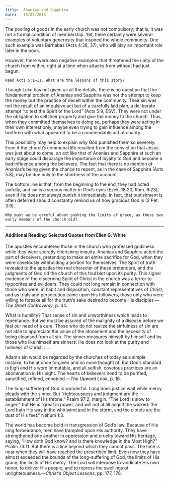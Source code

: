 ```yaml
---
title:  Ananias and Sapphira
date:   18/07/2018
---
```


The pooling of goods in the early church was not compulsory; that is, it was not a formal condition of membership. Yet, there certainly were several examples of voluntary generosity that inspired the whole community. One such example was Barnabas (Acts 4:36, 37), who will play an important role later in the book. 

However, there were also negative examples that threatened the unity of the church from within, right at a time when attacks from without had just begun.

`Read Acts 5:1–11. What are the lessons of this story?`

Though Luke has not given us all the details, there is no question that the fundamental problem of Ananias and Sapphira was not the attempt to keep the money but the practice of deceit within the community. Their sin was not the result of an impulsive act but of a carefully laid plan, a deliberate attempt “to test the Spirit of the Lord” (Acts 5:9, ESV). They were not under the obligation to sell their property and give the money to the church. Thus, when they committed themselves to doing so, perhaps they were acting in their own interest only, maybe even trying to gain influence among the brethren with what appeared to be a commendable act of charity.

This possibility may help to explain why God punished them so severely. Even if the church’s communal life resulted from the conviction that Jesus was just about to come, an act like that of Ananias and Sapphira at such an early stage could disparage the importance of loyalty to God and become a bad influence among the believers. The fact that there is no mention of Ananias’s being given the chance to repent, as in the case of Sapphira (Acts 5:8), may be due only to the shortness of the account. 

The bottom line is that, from the beginning to the end, they had acted sinfully, and sin is a serious matter in God’s eyes (Ezek. 18:20, Rom. 6:23), even if He does not always punish it immediately. In fact, that punishment is often deferred should constantly remind us of how gracious God is (2 Pet. 3:9).

`Why must we be careful about pushing the limits of grace, as these two early members of the church did?`

---

#### Additional Reading: Selected Quotes from Ellen G. White

The apostles encountered those in the church who professed godliness while they were secretly cherishing iniquity. Ananias and Sapphira acted the part of deceivers, pretending to make an entire sacrifice for God, when they were covetously withholding a portion for themselves. The Spirit of truth revealed to the apostles the real character of these pretenders, and the judgments of God rid the church of this foul blot upon its purity. This signal evidence of the discerning Spirit of Christ in the church was a terror to hypocrites and evildoers. They could not long remain in connection with those who were, in habit and disposition, constant representatives of Christ; and as trials and persecution came upon His followers, those only who were willing to forsake all for the truth’s sake desired to become His disciples.—_The Great Controversy_, p. 44. 

What is humility? That sense of sin and unworthiness which leads to repentance. But we must be assured of the malignity of a disease before we feel our need of a cure. Those who do not realize the sinfulness of sin are not able to appreciate the value of the atonement and the necessity of being cleansed from all sin. The sinner measures himself by himself and by those who like himself are sinners. He does not look at the purity and holiness of Christ. . . .

Adam’s sin would be regarded by the churches of today as a simple mistake, to be at once forgiven and no more thought of. But God’s standard is high and His word immutable, and all selfish, covetous practices are an abomination in His sight. The hearts of believers need to be purified, sanctified, refined, ennobled.—_The Upward Look_, p. 16.

The long-suffering of God is wonderful. Long does justice wait while mercy pleads with the sinner. But “righteousness and judgment are the establishment of His throne.” Psalm 97:2, margin. “The Lord is slow to anger;” but He is “great in power, and will not at all acquit the wicked: the Lord hath His way in the whirlwind and in the storm, and the clouds are the dust of His feet.” Nahum 1:3. 

The world has become bold in transgression of God’s law. Because of His long forbearance, men have trampled upon His authority. They have strengthened one another in oppression and cruelty toward His heritage, saying, “How doth God know? and is there knowledge in the Most High?” Psalm 73:11. But there is a line beyond which they cannot pass. The time is near when they will have reached the prescribed limit. Even now they have almost exceeded the bounds of the long-suffering of God, the limits of His grace, the limits of His mercy. The Lord will interpose to vindicate His own honor, to deliver His people, and to repress the swellings of unrighteousness.—_Christ’s Object Lessons_, pp. 177, 178. 